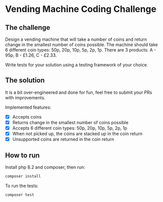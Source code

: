 # Vending Machine Coding Challenge

## The challenge

Design a vending machine that will take a number of coins and return change in the smallest number of coins possible. 
The machine should take 6 different coin types: 50p, 20p, 10p, 5p, 2p, 1p.
There are 3 products: A - 95p, B - £1.26, C - £2.33.

Write tests for your solution using a testing framework of your choice.

## The solution

It is a bit over-engineered and done for fun, feel free to submit your PRs with improvements. 

Implemented features:

- [x] Accepts coins
- [x] Returns change in the smallest number of coins possible
- [x] Accepts 6 different coin types: 50p, 20p, 10p, 5p, 2p, 1p
- [x] When not picked up, the coins are stacked up in the coin return
- [x] Unsupported coins are returned in the coin return

## How to run

Install php 8.2 and composer, then run:

```bash
composer install
```

To run the tests:

```bash
composer test
```

